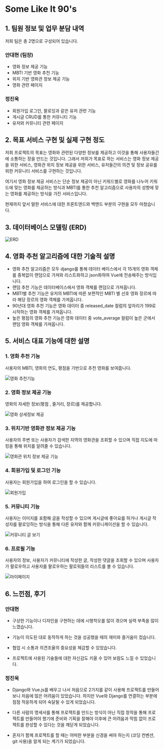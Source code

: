 # Some Like It 90's

## 1. 팀원 정보 및 업무 분담 내역

저희 팀은 총 2명으로 구성되어 있습니다.

### 안대현 (팀장)

- 영화 정보 제공 기능
- MBTI 기반 영화 추천 기능
- 위치 기반 영화관 정보 제공 기능
- 영화 관련 페이지

### 정진욱

- 회원가입 로그인, 팔로잉과 같은 유저 관련 기능
- 게시글 CRUD를 통한 커뮤니티 기능
- 유저와 커뮤니티 관련 페이지

## 2. 목표 서비스 구현 및 실제 구현 정도

저희 프로젝트의 목표는 영화와 관련된 다양한 정보를 제공하고 이것을 통해 사용자들간에 소통하는 장을 만드는 것입니다. 그래서 저희가 목표로 하는 서비스는 영화 정보 제공을 위한 서비스, 영화관 위치 정보 제공을 위한 서비스, 유저들간의 의견 및 정보 공유를 위한 커뮤니티 서비스를 구현하는 것입니다.

여기서 영화 정보 제공 서비스는 단순 정보 제공이 아닌 키워드별로 영화를 나누어 키워드에 맞는 영화를 제공하는 방식과 MBTI를 통한 추천 알고리즘으로 사용자의 성향에 맞는 영화를 제공하는 방식을 가진 서비스입니다.

현재까지 앞서 말한 서비스에 대한 프론트엔드와 백엔드 부분의 구현을 모두 마쳤습니다.

## 3. 데이터베이스 모델링 (ERD)
![ERD](https://github.com/sergeantmeow/gt_pjt/assets/77107216/a7db71b3-2bb5-409e-ad16-1614febaae8c)

## 4. 영화 추천 알고리즘에 대한 기술적 설명

- 영화 추천 알고리즘은 모두 django를 통해 데이터 베이스에서 각 15개의 영화 객체를 중복없이 랜덤으로 가져와 리스트화하고 json화하여 Vue에 전송해주는 방식입니다.
- 랜덤 추천 기능은 데이터베이스에서 영화 객체를 랜덤으로 가져옵니다.
- MBTI별 추천 기능은 유저의 MBTI에 따른 보편적인 MBTI 별 선호 영화 장르에 따라 해당 장르의 영화 객체를 가져옵니다.
- 90년대 영화 추천 기능은 영화 데이터 중 released_date 컬럼의 앞자리가 199로 시작하는 영화 객체를 가져옵니다.
- 높은 평점의 영화 추천 기능은 영화 데이터 중 vote_average 컬럼이 높은 군에서 랜덤 영화 객체를 가져옵니다.

## 5. 서비스 대표 기능에 대한 설명

### 1. 영화 추천 기능
사용자의 MBTI, 영화의 연도, 평점을 기반으로 추천 영화를 보여줍니다.

![영화 추천기능](https://github.com/sergeantmeow/gt_pjt/assets/77107216/d709de00-8e45-42c2-9de3-cd17f2fb5256)

### 2. 영화 정보 제공 기능
영화의 자세한 정보(평점 , 줄거리, 장르)를 제공합니다.

![영화 상세정보 제공](https://github.com/sergeantmeow/gt_pjt/assets/77107216/9218ea1d-785a-40f6-bfaa-71d42326e8d6)

### 3. 위치기반 영화관 정보 제공 기능 
사용자의 주변 또는 사용자가 검색한 지역의 영화관을 조회할 수 있으며 직접 지도에 마킹을 통해 위치를 알려줄 수 있습니다.

![영화관 위치 정보 제공 기능](https://github.com/sergeantmeow/gt_pjt/assets/77107216/c8dc053a-5b6a-4e36-b5cc-b37aa2794ba4)

### 4. 회원가입 및 로그인 기능
사용자는 회원가입을 하여 로그인을 할 수 있습니다.

![회원가입](https://github.com/sergeantmeow/gt_pjt/assets/77107216/ce4e5d78-4436-4a3a-a6e3-c6e7733d5a4c)

### 5. 커뮤니티 기능 
사용자는 이미지를 포함해 글을 작성할 수 있으며 게시글에 좋아요를 하거나 게시글 작성자를 팔로잉하는 방식을 통해 다른 유저와 함께 커뮤니케이션을 할 수 있습니다.

![커뮤니티 글 보기](https://github.com/sergeantmeow/gt_pjt/assets/77107216/d667d357-1441-4c37-9e6c-f563f25340fd)

### 6. 프로필 기능 
사용자의 정보, 사용자가 커뮤니티에 작성한 글, 작성한 댓글을 조회할 수 있으며 사용자가 팔로우하고 사용자를 팔로우하는 팔로워들의 리스트를 볼 수 있습니다.

![마이페이지](https://github.com/sergeantmeow/gt_pjt/assets/77107216/fa336837-1605-4592-bf33-e22beef5495f)

## 6. 느낀점, 후기

### 안대현

- 구상한 기능이나 디자인을 구현하는 데에 시행착오를 많이 겪으며 실력 부족을 많이 느꼈습니다.
  
- 기능이 의도된 대로 동작하게 하는 것을 성공했을 때의 재미와 즐거움이 컸습니다.
  
- 협업 시 소통과 의견조율의 중요성을 체감할 수 있었습니다.
  
- 프로젝트에 사용된 기술들에 대한 자신감도 키울 수 있어 보람도 느낄 수 있었습니다.
  

### 정진욱

- Django와 Vue.js를 배우고 나서 처음으로 2가지를 같이 사용해 프로젝트를 만들어 보니 처음에 많은 어려움이 있었습니다. 하지만 Vue와 Django를 연결하는 부분에 점점 적응하게 되어 숙달될 수 있게 되었습니다.
  
- 다른 사람의 명세서를 통해 프로젝트를 만드는 방식이 아닌 직접 창작을 통해 프로젝트를 만들어야 했기에 준비와 기획을 잘해야 이후에 큰 어려움과 막힘 없이 프로젝트를 완성할 수 있다는 것을 깨닫게 되었습니다.
  
- 혼자가 함께 프로젝트를 할 때는 어떠한 부분을 신경을 써야 하는지 (코딩 컨벤션, git 사용)을 알게 되는 계기가 되었습니다.
